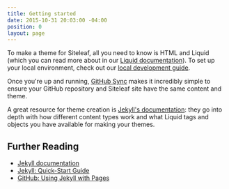 ```yaml
---
title: Getting started
date: 2015-10-31 20:03:00 -04:00
position: 0
layout: page
---
```


To make a theme for Siteleaf, all you need to know is HTML and Liquid (which you can read more about in our [Liquid documentation](/theme-development/liquid/)). To set up your local environment, check out our [local development guide](/theme-development/local-development/).

Once you're up and running, [GitHub Sync](/theme-development/github-sync/) makes it incredibly simple to ensure your GitHub repository and Siteleaf site have the same content and theme.

A great resource for theme creation is [Jekyll's documentation](http://jekyllrb.com/docs): they go into depth with how different content types work and what Liquid tags and objects you have available for making your themes.

## Further Reading

- [Jekyll documentation](http://jekyllrb.com/docs)
- [Jekyll: Quick-Start Guide](http://jekyllrb.com/docs/quickstart/)
- [GitHub: Using Jekyll with Pages](https://help.github.com/articles/using-jekyll-with-pages/)
